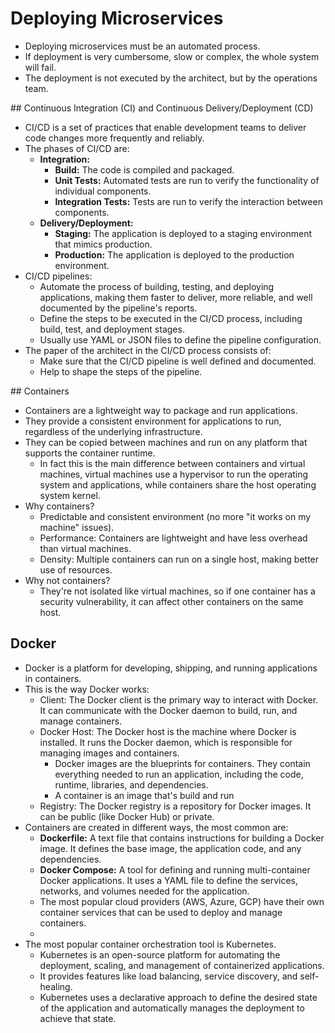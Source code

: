 # Deploying Microservices

- Deploying microservices must be an automated process.
- If deployment is very cumbersome, slow or complex, the whole system will fail.
- The deployment is not executed by the architect, but by the operations team.

## Continuous Integration (CI) and Continuous Delivery/Deployment (CD)

- CI/CD is a set of practices that enable development teams to deliver code changes more frequently and reliably.
- The phases of CI/CD are:
  - **Integration:**
    - **Build:** The code is compiled and packaged.
    - **Unit Tests:** Automated tests are run to verify the functionality of individual components.
    - **Integration Tests:** Tests are run to verify the interaction between components.
  - **Delivery/Deployment:**
    - **Staging:** The application is deployed to a staging environment that mimics production.
    - **Production:** The application is deployed to the production environment.
- CI/CD pipelines:
  - Automate the process of building, testing, and deploying applications, making them faster to deliver, more reliable, and well documented by the pipeline's reports.
  - Define the steps to be executed in the CI/CD process, including build, test, and deployment stages.
  - Usually use YAML or JSON files to define the pipeline configuration.
- The paper of the architect in the CI/CD process consists of:
  - Make sure that the CI/CD pipeline is well defined and documented.
  - Help to shape the steps of the pipeline.

## Containers

- Containers are a lightweight way to package and run applications.
- They provide a consistent environment for applications to run, regardless of the underlying infrastructure.
- They can be copied between machines and run on any platform that supports the container runtime.
  - In fact this is the main difference between containers and virtual machines, virtual machines use a hypervisor to run the operating system and applications, while containers share the host operating system kernel.
- Why containers?
  - Predictable and consistent environment (no more "it works on my machine" issues).
  - Performance: Containers are lightweight and have less overhead than virtual machines.
  - Density: Multiple containers can run on a single host, making better use of resources.
- Why not containers?
  - They're not isolated like virtual machines, so if one container has a security vulnerability, it can affect other containers on the same host.

## Docker

- Docker is a platform for developing, shipping, and running applications in containers.
- This is the way Docker works:
  - Client: The Docker client is the primary way to interact with Docker. It can communicate with the Docker daemon to build, run, and manage containers.
  - Docker Host: The Docker host is the machine where Docker is installed. It runs the Docker daemon, which is responsible for managing images and containers.
    - Docker images are the blueprints for containers. They contain everything needed to run an application, including the code, runtime, libraries, and dependencies.
    - A container is an image that's build and run
  - Registry: The Docker registry is a repository for Docker images. It can be public (like Docker Hub) or private.
- Containers are created in different ways, the most common are:
  - **Dockerfile:** A text file that contains instructions for building a Docker image. It defines the base image, the application code, and any dependencies.
  - **Docker Compose:** A tool for defining and running multi-container Docker applications. It uses a YAML file to define the services, networks, and volumes needed for the application.
  - The most popular cloud providers (AWS, Azure, GCP) have their own container services that can be used to deploy and manage containers.
  -
- The most popular container orchestration tool is Kubernetes.
  - Kubernetes is an open-source platform for automating the deployment, scaling, and management of containerized applications.
  - It provides features like load balancing, service discovery, and self-healing.
  - Kubernetes uses a declarative approach to define the desired state of the application and automatically manages the deployment to achieve that state.
